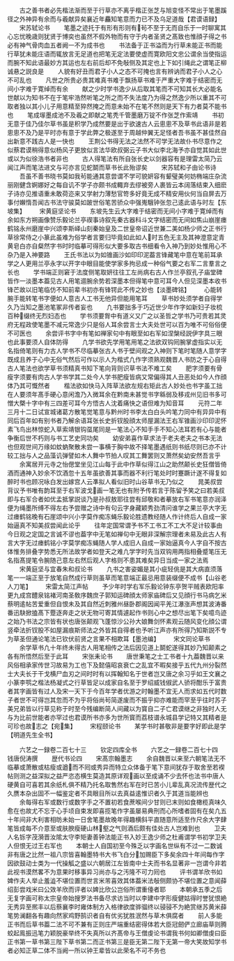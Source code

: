 <!-- { "loadSidebar": true } -->
　　古之善书者必先楷法渐而至于行草亦不离乎楷正张芝与旭变怪不常出于笔墨蹊径之外神异有余而与羲献异矣襄近年麤知笔意而力已不及乌足道哉【君谟语録】
　　宋苏轼论书
　　笔墨之迹托于有形有形则有茍不至于无而自乐于一时聊寓其心忘忧晚歳则犹贤于博奕也虽然不假外物而有守于内者圣贤之髙致也惟顔子得之书必有神气骨肉血五者阙一不为成书也
　　书法备于正书溢而为行草未能正书而能行草犹未能庄语而辄放言无足道也把笔无定法要使虚而寛欧阳文忠公谓余当使指运而腕不知此语最妙方其运也左右前后却不免敧侧及其定也上下如引绳此之谓笔正柳诚悬之説良是
　　人貌有好丑而君子小人之态不可掩也言有辨讷而君子小人之心不可乱也
　　凡世之所贵必贵其难真书难于飘扬草书难于严重大字难于结密而无间小字难于寛绰而有余
　　献之少时学书逸少从后取其笔而不可知其长大必能名世献以为知书不在于笔牢浩然听笔之所之而不失法度乃为得之然逸少所以重其不可取者独以其小儿子用意精至猝然掩之而意未始不在笔不然则是天下有力者莫不能书也
　　笔成塜墨成池不及羲之即献之笔秃千管墨磨万锭不作张芝作索靖
　　书初无意于佳乃佳尔草书虽是积学乃成然要是出于欲速古人云悤悤不及草书此语非是若悤悤不及乃是平时亦有意于学此弊之极遂至于周越仲翼无足怪者吾书虽不甚佳然自出新意不践古人是一快也
　　王荆公书得无法之法然不可学无法故仆书尽意作之似蔡君谟稍得意似杨风子更放似言法华欧叔弼云子书大似李北海予亦自觉其如此世或以为似徐浩书者非也
　　古人得笔法有所自张长史以剑器容有是理雷太简乃云闻江声而笔法进文与可亦言见蛇鬬而草书长此殆谬矣
　　宋苏轼和子由论书诗
　　吾虽不善书晓书莫如我茍能通其意尝谓不学可貌妍容有颦璧美何妨椭端庄杂流丽刚健含婀娜好之每自讥不学子亦颇书成輙弃去缪被旁人裹皆云本阔落结束入细麽子诗亦见推语重未敢荷迩来又学射力薄愁官笴多好竟无成不精安用伙何当自屏去万事付嬾惰吾闻古书法守骏莫如跛世俗笔苦骄众中强嵬騀钟张忽己逺此语与时左【东坡集】
　　宋黄庭坚论书
　　东坡先生云大字难于结密而无间小字难于寛绰而有余如东方朔画像赞乐毅论兰亭禊事诗叙先秦古器科斗文字结密而无间如焦山崩崖瘗鹤铭永州磨崖中兴颂李斯峄山刻秦始皇及二世皇帝诏近世兼二美如杨少师之正书行草徐常侍之小篆此虽难为俗学者言要归毕竟如此如人时五色无主及其神澄意定青黄皂白亦自粲然字书时时临摹可得形似大要多取古书细看令入神乃到妙处惟用心不杂乃是入神要路
　　王氏书法以为如锥画沙如印印泥葢言锋藏笔中意在笔前耳承学之人更用兰亭永字以开字中眼目能使学家多拘忌成一种俗气要之右军二言羣言之长也
　　学书端正则窘于法度侧笔取妍往往工左尚病右古人作兰亭叙孔子庙堂碑皆作一淡墨本葢见古人用笔逥腕余势若深墨本但得笔中意可耳今人但见深墨本收书锋芒故以旧笔临仿不知前辈书初亦有锋锷此不传之妙也【淡墨碑铭】
　　心能转腕手能转笔书字便如人意古人工书无他异但能用笔耳
　　草书妙处须学者自得学久乃当知之墨池笔冢非传者妄也
　　凢书要拙多于巧近世少年作字如新妇子妆梳百种缀终无烈妇态也
　　学书须要胷中有道义又广之以圣哲之学书乃可贵若其灵府无程政使笔墨不减元常逸少只是俗人耳余尝言士大夫处世可以百为唯不可俗俗便不可医也
　　余尝评书字中有笔如禅家句中有眼至如右军如涅槃经説伊字具三眼也此事要须人自体防得
　　凢学书欲先学用笔用笔之法欲双钩囘腕掌虚指实以无名指倚笔则有力古人学书不尽临摹张古人书于壁间观之入神则下笔时笔随人意学字既成且养于心中无俗气然后可作以示人为楷式凢作字须熟观魏晋人书防之于心自得古人笔法也欲学草书须精真书知下笔向背则识草书法不难工矣
　　肥字须要有骨瘦字须要有肉古人学书学其二处今人学书肥瘦皆病又常偏得其人丑恶处如今人作顔体乃其可慨然者
　　楷法欲如快马入阵草法欲左规右矩此古人妙处也书字虽工拙在人要须年髙手硬心意闲澹乃入微耳余在黔南未甚觉书字緜弱及移戎州见旧书多可憎大槩十字中有三四差可耳今方悟古人沈着痛快之语但难为知音耳
　　元符二年三月十二日试宣城诸葛方散笔觉笔意与黔州时书李太白白头吟笔力同中有异异中有同后百年如有别书者乃解余语耳张长史折钗股顔太师屋漏法王右军锥画沙印印泥怀素飞鸟出林惊蛇入草索靖银钩虿尾同是一笔法心不知手手不知心法耳若有心与能者争衡后世不朽则与书工艺史同功矣
　　幼安弟喜作草求法于老夫老夫之书本无法也但观世间万缘如蚊蚋聚散未尝一事横于胸中故不择笔墨遇纸则书纸尽则已亦不计较工拙与人之品藻讥弹譬如木人舞中节拍人叹其工舞罢则又萧然矣幼安然吾言乎
　　余寓居开元寺之怡偲堂坐见江山每于此中作草似得江山之助然颠长史狂僧皆倚酒而通神入妙余不饮酒忽十五年虽欲善其事而器不利行笔处时时蹇蹶计遂不得复如醉时书也顾况咏白发出嫁宫人云凖拟人看似旧时山谷草书无乃似之
　　晁美叔尝背议予书唯有韵耳至于右军波戈画一笔无也有附予传若言于陈留予笑之曰若美叔即与右军合者如优孟抵掌説谈乃是孙叔敖耶往尝有邱敬和者摹放右军书笔意亦润泽便为绳墨所缚不得左右予尝赠之诗中有句云字身藏颖秀劲清问谁学之果兰亭大字无过瘗鹤铭晚有石崖颂中兴小字莫作痴冻蝇乐毅论胜遗教经随人作计终后人自成一家始逼真不知美叔尝闻此论乎
　　往年定国常谓予书不工书工不工大不足计较事由今日观之定国之言诚不谬也葢字中无笔如禅句中无眼非深解宗理者未易及此古人有言大字无过瘗鹤铭小字莫学痴冻蝇随人学人成旧人自成一家始逼真今人字自不按古体惟务排叠字势悉无所法故学者如登天之难凢学字时先当双钩用两指相叠蹙笔压无名指髙提笔令腕随己意左右然后观人字格则不患其难矣异日当成一家之法焉
　　宋黄庭坚与宜春朱和叔论书
　　凢书之害姿媚是其小疵轻佻是其大病直须落笔一一端正至于放笔自然成行草则虽草而笔意端正最忌用意装缀便不成书【山谷老人刀笔】
　　宋雷太简江声帖
　　予少年时学右军乐毅论钟东亭贺平贼表欧阳率更九成宫醴泉铭褚河南圣敎序魏庶子郭知运碑顔太师家庙碑后又见顔行书马病乞米蔡明逺帖苦爱重但自恨未及其自然近刺雅州昼卧郡阁因闻平羌江瀑涨声想其波涛番番迅駃掀搕髙下蹷逐奔走之状无物可寄其情遽起作书则心中之想尽出笔下矣噫鸟迹之始乃书法之宗皆有状也唐张颠观飞蓬惊沙公孙大娘舞剑怀素观云随风变化顔公谓竖牵法折钗股不如屋漏痕斯师法之外皆其自得者也予听江声亦有所得乃知斯説不专为草圣但通论笔法已钦伏前贤之言果不相欺耳【墨池编】
　　宋文同论草书
　　余学草书凢十年终未得古人用笔相传之法后因见道上鬬蛇遂得其妙乃知颠素之各有所悟然后至于此耳
　　宋张耒论书
　　唐世秉笔之士工书者十九葢魏晋以来风俗相承家传世习故易为工也下及懿僖昭哀衰亡之乱宜不暇矣接乎五代九州分裂然士大夫长于干戈横尸血刃之间时时有以挥翰知名于世者岂又唐之余习乎如王文襄之小篆李鹗之楷法杨凝式之行草皆足以成家自名至于罗绍威钱俶武人骄将酣乐于富贵者其字画皆有过人及宋一天下于今百年学者优游之时翰墨不宜无人而求如五代时数子者世不可得岂其忽而不为乎将俗尚茍简遂废而不振乎抑亦难能而罕至乎往时苏子美兄弟皆以行草见称于时至今残编断简人间藏以为寳自二子亡君谟继之非独时人无与为比前世能者亦罕过也君谟所书亦多为世所寳而荔枝谱永城县学记特又其精者是可珍也故志之【宛集】
　　宋程颐论书
　　某学书时甚敬非是要字好即此是学【明道先生全书】














　　六艺之一録卷二百七十三
　　钦定四库全书
　　六艺之一録卷二百七十四　　钱唐倪涛撰
　　歴代书论四
　　宋髙宗翰墨志
　　余自魏晋以来至六朝笔法无不临摹或萧散或枯瘦或遒而不囘或秀异而特立众体备于笔下意间犹存于取舍至若褉帖则测之益深拟之益严恣态横生莫造其原详观画以至成诵不少去怀也法书中唐人硬黄自可喜若其余纸札俱不精乃托名取售然右军在时已苦小儿辈乱真况流传歴代之久赝本杂出固不一幅鉴定者不具眼目所以去真益逺惟识者久于其道当能辨也
　　余每得右军或数行或数字手之不置初若食蔗喉间少甘则已末则如食橄榄真味久愈在也故尤不忘于心手顷自束发即喜揽笔作字虽屡易典刑而心所嗜者固有在矣凢五十年间非大利害相昉未始一日舍笔墨故晚年得趣横斜平直随意所适至作尺余大字肆笔皆成每不介意至或肤腴瘦硬山林壑之气则酒后颇有佳处古人岂难到也
　　卫夫人名铄字茂漪晋汝隂太守李矩妻善钟法能正书入妙王逸少师之杜甫谓学书初学卫夫人但恨无过王右军也
　　本朝士人自国初至今殊乏以字画名世纵有不过一二数诚非有唐之比然一祖八宗皆喜翰墨特书大书飞白分加赐臣下多矣余四十年间每作字因欲鼓动士类为一代操觚之盛以六朝居江左皆南中士夫而书名显著非一岂谓今非若此视书漠然畧不为意果时移事异习尚亦与之汚隆不可力囘也
　　评书谓羊欣书如婢作夫人举止羞澁不堪位置而世言米芾喜效其体葢米法敧侧颇协不堪位置之意闻薛绍彭尝戏米曰公效羊欣而评者以婢比欣公岂俗所谓重儓者耶
　　本朝承五季之后无复字画可称太宗皇帝始搜罗法书备尽求访当时以李建中字形瘦健姑得时誉犹恨絶无秀异至熈丰以后蔡襄李时雍体制方入格律欲度骅骝终以骎骎不为絶赏继苏黄米薛笔势澜翻各有趣向然家鸡野鹄识者自有优劣犹胜泯然与草木俱腐者
　　前人多能正书而后草书葢二法不可不兼有正则庄严端重结密得体若大臣冠劒俨立廊庙草则腾蛟起鳯振迅笔力颖脱豪举终不失真所以齐髙帝与王僧虔论书谓我书何如卿僧虔曰臣正书第一草书第三陛下草书第二而正书第三是臣无第二陛下无第一帝大笑故知学书者必知正草二体不当阙一所以钟王辈皆以此荣名不可不务也
